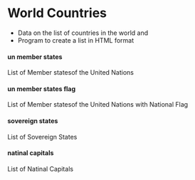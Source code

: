 World Countries
===============

- Data on the list of countries in the world and
- Program to create a list in HTML format

#### un member states

List of Member statesof the United Nations

#### un member states flag

List of Member statesof the United Nations with National Flag

#### sovereign states

List of Sovereign States

#### natinal capitals

List of Natinal Capitals

